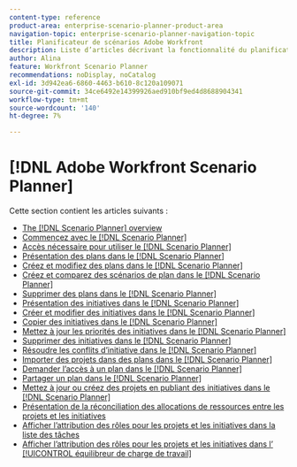 ```yaml
---
content-type: reference
product-area: enterprise-scenario-planner-product-area
navigation-topic: enterprise-scenario-planner-navigation-topic
title: Planificateur de scénarios Adobe Workfront
description: Liste d’articles décrivant la fonctionnalité du planificateur de scénarios Workfront.
author: Alina
feature: Workfront Scenario Planner
recommendations: noDisplay, noCatalog
exl-id: 3d942ea6-6860-4463-b610-8c120a109071
source-git-commit: 34ce6492e14399926aed910bf9ed4d8688904341
workflow-type: tm+mt
source-wordcount: '140'
ht-degree: 7%

---
```


# [!DNL Adobe Workfront Scenario Planner]

Cette section contient les articles suivants :

* [The [!DNL Scenario Planner] overview](../scenario-planner/scenario-planner-overview.md)
* [ Commencez avec le  [!DNL Scenario Planner]](../scenario-planner/get-started-with-scenario-planning.md)
* [Accès nécessaire pour utiliser le  [!DNL Scenario Planner]](../scenario-planner/access-needed-to-use-sp.md)
* [Présentation des plans dans le  [!DNL Scenario Planner]](../scenario-planner/plans-overview.md)
* [ Créez et modifiez des plans dans le  [!DNL Scenario Planner]](../scenario-planner/create-and-edit-plans.md)
* [ Créez et comparez des scénarios de plan dans le  [!DNL Scenario Planner]](../scenario-planner/create-and-compare-scenarios-for-a-plan.md)
* [Supprimer des plans dans le  [!DNL Scenario Planner]](../scenario-planner/delete-plans.md)
* [Présentation des initiatives dans le  [!DNL Scenario Planner]](../scenario-planner/initiatives-overview.md)
* [Créer et modifier des initiatives dans le  [!DNL Scenario Planner]](../scenario-planner/create-and-edit-initiatives.md)
* [Copier des initiatives dans le  [!DNL Scenario Planner]](../scenario-planner/copy-initiatives.md)
* [ Mettez à jour les priorités des initiatives dans le  [!DNL Scenario Planner]](../scenario-planner/prioritize-initiatives.md)
* [Supprimer des initiatives dans le  [!DNL Scenario Planner]](../scenario-planner/delete-initiatives.md)
* [Résoudre les conflits d’initiative dans le  [!DNL Scenario Planner]](../scenario-planner/resolve-conflicts-in-sp.md)
* [Importer des projets dans des plans dans le  [!DNL Scenario Planner]](../scenario-planner/import-projects-to-plans.md)
* [Demander l’accès à un plan dans le  [!DNL Scenario Planner]](../scenario-planner/request-access-to-plan.md)
* [Partager un plan dans le  [!DNL Scenario Planner]](../scenario-planner/share-a-plan.md)
* [ Mettez à jour ou créez des projets en publiant des initiatives dans le  [!DNL Scenario Planner]](../scenario-planner/publish-scenarios-update-projects.md)
* [Présentation de la réconciliation des allocations de ressources entre les projets et les initiatives](../scenario-planner/overview-reconcile-allocations-between-projects-initiatives.md)
* [Afficher l’attribution des rôles pour les projets et les initiatives dans la liste des tâches](../scenario-planner/show-role-allocation-task-list-nwe.md)
* [Afficher l’attribution des rôles pour les projets et les initiatives dans l’ [!UICONTROL équilibreur de charge de travail]](../scenario-planner/show-role-allocation-workload-balancer.md)

 

